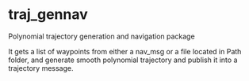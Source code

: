 # traj_gennav
Polynomial trajectory generation and navigation package

It gets a list of waypoints from either a nav_msg or a file located in Path folder, and generate smooth polynomial trajectory and publish it into a trajectory message.
